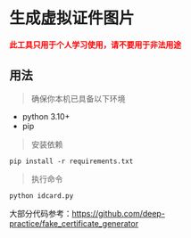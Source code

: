 # 生成虚拟证件图片
<span style="color:red;">**此工具只用于个人学习使用，请不要用于非法用途**</span>

## 用法
> 确保你本机已具备以下环境
* python 3.10+
* pip

> 安装依赖
```commandline
pip install -r requirements.txt
```

> 执行命令
```commandline
python idcard.py
```


大部分代码参考：https://github.com/deep-practice/fake_certificate_generator
